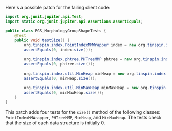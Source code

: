 Here's a possible patch for the failing client code:
```java
import org.junit.jupiter.api.Test;
import static org.junit.jupiter.api.Assertions.assertEquals;

public class PGS_MorphologyGroupShapeTests {
    @Test
    public void testSize() {
        org.tinspin.index.PointIndexMMWrapper index = new org.tinspin.index.PointIndexMMWrapper();
        assertEquals(0, index.size());
        
        org.tinspin.index.phtree.PHTreeMMP phtree = new org.tinspin.index.phtree.PHTreeMMP();
        assertEquals(0, phtree.size());
        
        org.tinspin.index.util.MinHeap minHeap = new org.tinspin.index.util.MinHeap();
        assertEquals(0, minHeap.size());
        
        org.tinspin.index.util.MinMaxHeap minMaxHeap = new org.tinspin.index.util.MinMaxHeap();
        assertEquals(0, minMaxHeap.size());
    }
}
```
This patch adds four tests for the `size()` method of the following classes: `PointIndexMMWrapper`, `PHTreeMMP`, `MinHeap`, and `MinMaxHeap`. The tests check that the size of each data structure is initially 0.